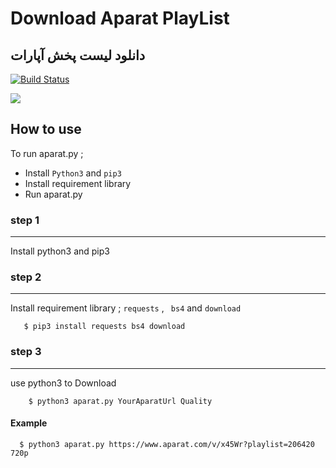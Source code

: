 # Download Aparat PlayList
## دانلود لیست پخش آپارات

[![Build Status](https://travis-ci.org/joemccann/dillinger.svg?branch=master)](#)

![](https://upload.wikimedia.org/wikipedia/commons/4/4b/Aparat_logo_%28fa%29_black_2014.png)

## How to use
To run aparat.py ;

- Install `Python3` and `pip3`
- Install requirement library
- Run aparat.py

### step 1
------------

Install python3 and pip3

### step 2
------------
Install requirement library ; `requests` , ` bs4` and `download`
```
   $ pip3 install requests bs4 download
```
### step 3
------------
use python3 to Download
```
    $ python3 aparat.py YourAparatUrl Quality
```
####  Example
```
  $ python3 aparat.py https://www.aparat.com/v/x45Wr?playlist=206420 720p
```